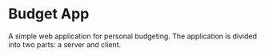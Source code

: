 # Budget App
A simple web application for personal budgeting. The application is divided into two parts: a server and client.
